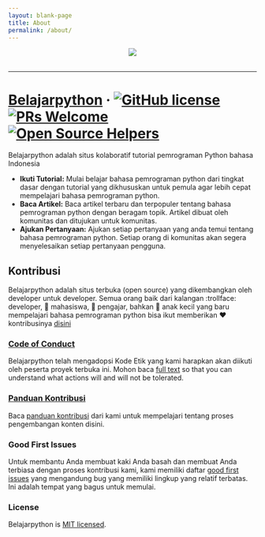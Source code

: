 ```yaml
---
layout: blank-page
title: About
permalink: /about/
---
```


<div align="center">
  <img src="https://belajarpython.com/images/logo-belajarpython-for-github.png"><br><br>
</div>

-----------------

# [Belajarpython](https://belajarpython.com/) &middot; [![GitHub license](https://img.shields.io/badge/license-MIT-blue.svg)](https://github.com/belajarpythoncom/belajarpython.com/blob/master/LICENSE)  [![PRs Welcome](https://img.shields.io/badge/PRs-welcome-brightgreen.svg)](https://belajarpython.com/docs/how-to-contribute.html) [![Open Source Helpers](https://www.codetriage.com/belajarpythoncom/belajarpython.com/badges/users.svg)](https://www.codetriage.com/belajarpythoncom/belajarpython.com)

Belajarpython adalah situs kolaboratif tutorial pemrograman Python bahasa Indonesia

* **Ikuti Tutorial:** Mulai belajar bahasa pemrograman python dari tingkat dasar dengan tutorial yang dikhususkan untuk pemula agar lebih cepat mempelajari bahasa pemrograman python.
* **Baca Artikel:** Baca artikel terbaru dan terpopuler tentang bahasa pemrograman python dengan beragam topik. Artikel dibuat oleh komunitas dan ditujukan untuk komunitas.
* **Ajukan Pertanyaan:** Ajukan setiap pertanyaan yang anda temui tentang bahasa pemrograman python. Setiap orang di komunitas akan segera menyelesaikan setiap pertanyaan pengguna.


## Kontribusi

Belajarpython adalah situs terbuka (open source) yang dikembangkan oleh developer untuk developer. Semua orang baik dari kalangan :trollface: developer, :man: mahasiswa, :older_woman: pengajar, bahkan :baby: anak kecil yang baru mempelajari bahasa pemrograman python bisa ikut memberikan :heart: kontribusinya [disini](https://github.com/belajarpythoncom/belajarpython.com/blob/master/CONTRIBUTING.md)

### [Code of Conduct](https://belajarpython.com/docs/codeofconduct)

Belajarpython telah mengadopsi Kode Etik yang kami harapkan akan diikuti oleh peserta proyek terbuka ini. Mohon baca [full text](https://github.com/belajarpythoncom/belajarpython.com/blob/master/CODE_OF_CONDUCT.md) so that you can understand what actions will and will not be tolerated.

### [Panduan Kontribusi](https://belajarpython.com/contribute)

Baca [panduan kontribusi](https://belajarpython.org/contribute) dari kami untuk mempelajari tentang proses pengembangan konten disini.

### Good First Issues

Untuk membantu Anda membuat kaki Anda basah dan membuat Anda terbiasa dengan proses kontribusi kami, kami memiliki daftar [good first issues](https://github.com/belajarpythoncom/belajarpython.com/issues) yang mengandung bug yang memiliki lingkup yang relatif terbatas. Ini adalah tempat yang bagus untuk memulai.

### License

Belajarpython is [MIT licensed](https://github.com/belajarpythoncom/belajarpython.com/blob/master/LICENSE).